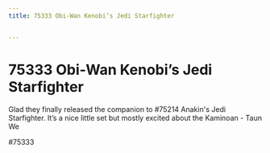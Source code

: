 ```yaml
---
title: 75333 Obi-Wan Kenobi’s Jedi Starfighter


---
```


# 75333 Obi-Wan Kenobi’s Jedi Starfighter

Glad they finally released the companion to  #75214 Anakin's Jedi Starfighter. It’s a nice little set but mostly excited about the Kaminoan - Taun We

#75333 
 
<!-- Begin Gallery -->
<!-- End Gallery -->
 
 
 
 
